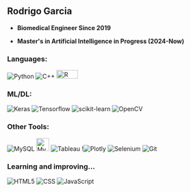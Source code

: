 ## Rodrigo Garcia

- **Biomedical Engineer Since 2019**

- **Master's in Artificial Intelligence in Progress (2024-Now)**

### Languages:
![Python](https://img.shields.io/badge/Python-14354C?style=flat&logo=python&logoColor=white) 
![C++](https://img.shields.io/badge/C%2B%2B-00599C?style=flat&logo=c%2B%2B&logoColor=white)
<img src="https://img.shields.io/badge/r-%23276DC3.svg?style=for-the-badge&logo=r&logoColor=white" alt="R" height="20" width = "50">
<!--![R](https://img.shields.io/badge/r-%23276DC3.svg?style=for-the-badge&logo=r&logoColor=white)-->

### ML/DL:
![Keras](https://img.shields.io/badge/Keras-%23D00000.svg?style=for-the-badge&logo=Keras&logoColor=white)
![Tensorflow](https://img.shields.io/badge/TensorFlow-FF6F00?style=for-the-badge&logo=tensorflow&logoColor=white)
![scikit-learn](https://img.shields.io/badge/scikit--learn-%23F7931E.svg?style=for-the-badge&logo=scikit-learn&logoColor=white)
![OpenCV](https://img.shields.io/badge/opencv-%23white.svg?style=for-the-badge&logo=opencv&logoColor=white)

### Other Tools: 
![MySQL](https://img.shields.io/badge/MySQL-4479A1?style=flat&logo=mysql&logoColor=white)
<img src="https://img.shields.io/badge/MySQL-4479A1?style=flat&logo=mysql&logoColor=white" alt="MySQL" height="30">
![Tableau](https://img.shields.io/badge/Tableau-E97627?style=for-the-badge&logo=Tableau&logoColor=white)
!![Plotly](https://img.shields.io/badge/Plotly-%233F4F75.svg?style=for-the-badge&logo=plotly&logoColor=white)
![Selenium](https://img.shields.io/badge/Selenium-43B02A?style=for-the-badge&logo=Selenium&logoColor=white)
![Git](https://img.shields.io/badge/GIT-E44C30?style=for-the-badge&logo=git&logoColor=white)

### Learning and improving... 
![HTML5](https://img.shields.io/badge/html5-%23E34F26.svg?style=for-the-badge&logo=html5&logoColor=white)
![CSS](https://img.shields.io/badge/CSS-563d7c?&style=flat&logo=css3&logoColor=white)
![JavaScript](https://img.shields.io/badge/JavaScript-F7DF1E?style=flat&logo=javascript&logoColor=black)
<!--
**rogarlop/rogarlop** is a ✨ _special_ ✨ repository because its `README.md` (this file) appears on your GitHub profile.

Here are some ideas to get you started:

- 🔭 I’m currently working on ...
- 🌱 I’m currently learning ...
- 👯 I’m looking to collaborate on ...
- 🤔 I’m looking for help with ...
- 💬 Ask me about ...
- 📫 How to reach me: ...
- 😄 Pronouns: ...
- ⚡ Fun fact: ...
-->
